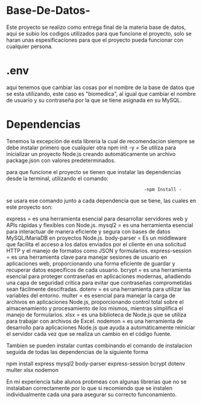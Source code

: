 # Base-De-Datos-
Este proyecto se realizo como entrega final de la materia base de datos, aqui se subio los codigos utilizados para que funcione el proyecto, solo se haran unas espesificaciones para que el proyecto pueda funcionar con cualquier persona.

# .env
aqui tenemos que cambiar las cosas por el nombre de la base de datos que se esta utilizando, este caso es "biomedica", al igual que cambiar el nombre de usuario y su contraseña por la que se tiene asignada en su MySQL.

# Dependencias

Tenemos la excepción de esta libreria la cual de recomendacion siempre se debe instalar primero que cualquier otra 
npm init -y = Se utiliza para inicializar un proyecto Node.js creando automáticamente un archivo package.json con valores predeterminados. 

para que funcione el proyecto se tienen que instalar las dependencias desde la terminal, utilizando el comando:
                                                       
                                                       -npm Install -
se usara ese comando junto a cada dependencia que se tiene, las cuales en este proyecto son:

express = es una herramienta esencial para desarrollar servidores web y APIs rápidas y flexibles con Node.js.
mysql2 = es una herramienta esencial para interactuar de manera eficiente y segura con bases de datos MySQL/MariaDB en proyectos Node.js.
body-parser = Es un middleware que facilita el acceso a los datos enviados por el cliente en una solicitud HTTP y el manejo de formatos como JSON y formularios.
express-session = es una herramienta clave para manejar sesiones de usuario en aplicaciones web, proporcionando una forma eficiente de guardar y recuperar datos específicos de cada usuario.
bcrypt = es una herramienta esencial para proteger contraseñas en aplicaciones modernas, añadiendo una capa de seguridad crítica para evitar que contraseñas comprometidas sean fácilmente descifradas.
dotenv = es una herramienta para utilizar las variables del entorno.
multer = es esencial para manejar la carga de archivos en aplicaciones Node.js, proporcionando control total sobre el almacenamiento y procesamiento de los mismos, mientras simplifica el manejo de formularios.
xlsx = es una biblioteca de Node.js que se utiliza para trabajar con archivos de Excel.
nodemon = es una herramienta de desarrollo para aplicaciones Node.js que ayuda a automáticamente reiniciar el servidor cada vez que se realiza un cambio en el código fuente.

Tambien se pueden instalar cuntas combinando el comando de instalacion seguida de todas las dependencias de la siguiente forma

npm install express mysql2 body-parser express-session bcrypt dotenv multer xlsx nodemon 

En mi experiencia tube alunos probmeas con algunas librerias que no se instalaban correctamente por lo que si recomiendo que se instalen individualmente cada una para asegurar su correcto funconamiento.
